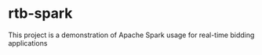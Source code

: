 # rtb-spark
This project is a demonstration of Apache Spark usage for real-time bidding applications
